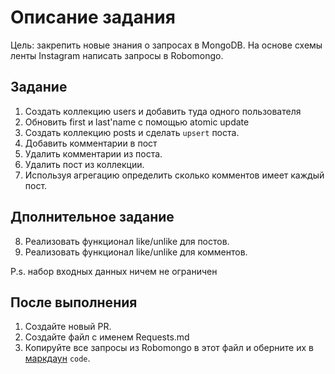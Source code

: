# Описание задания

Цель: закрепить новые знания о запросах в MongoDB.
На основе схемы ленты Instagram написать запросы в Robomongo.

## Задание

1. Создать коллекцию users и добавить туда одного пользователя
2. Обновить first и last'name с помощью atomic update
3. Создать коллекцию posts и сделать ```upsert``` поста.
4. Добавить комментарии в пост
5. Удалить комментарии из поста.
6. Удалить пост из коллекции.
7. Используя агрегацию определить сколько комментов имеет каждый пост.

## Дполнительное задание

8. Реализовать функционал like/unlike для постов.
9. Реализовать функционал like/unlike для комментов.

P.s. набор входных данных ничем не ограничен

## После выполнения

1. Создайте новый PR.
2. Создайте файл с именем Requests.md
3. Копируйте все запросы из Robomongo в этот файл и оберните их в  [маркдаун](https://github.com/adam-p/markdown-here/wiki/Markdown-Cheatsheet#code) ```code```.
